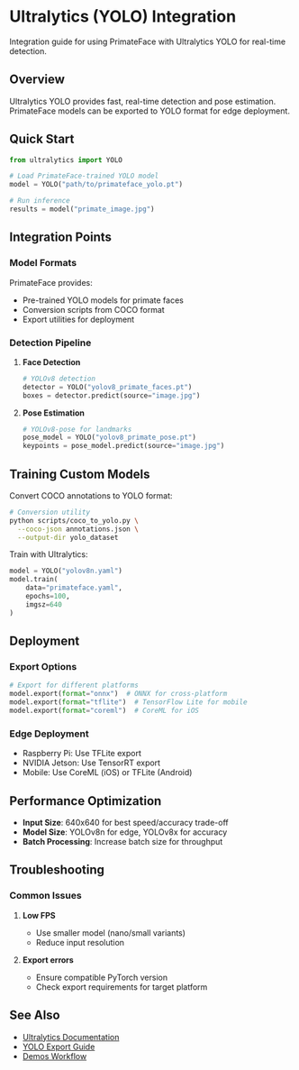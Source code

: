 # Ultralytics (YOLO) Integration

Integration guide for using PrimateFace with Ultralytics YOLO for real-time detection.

## Overview

Ultralytics YOLO provides fast, real-time detection and pose estimation. PrimateFace models can be exported to YOLO format for edge deployment.

## Quick Start

```python
from ultralytics import YOLO

# Load PrimateFace-trained YOLO model
model = YOLO("path/to/primateface_yolo.pt")

# Run inference
results = model("primate_image.jpg")
```

## Integration Points

### Model Formats

PrimateFace provides:
- Pre-trained YOLO models for primate faces
- Conversion scripts from COCO format
- Export utilities for deployment

### Detection Pipeline

1. **Face Detection**
   ```python
   # YOLOv8 detection
   detector = YOLO("yolov8_primate_faces.pt")
   boxes = detector.predict(source="image.jpg")
   ```

2. **Pose Estimation**
   ```python
   # YOLOv8-pose for landmarks
   pose_model = YOLO("yolov8_primate_pose.pt")
   keypoints = pose_model.predict(source="image.jpg")
   ```

## Training Custom Models

Convert COCO annotations to YOLO format:
```bash
# Conversion utility
python scripts/coco_to_yolo.py \
  --coco-json annotations.json \
  --output-dir yolo_dataset
```

Train with Ultralytics:
```python
model = YOLO("yolov8n.yaml")
model.train(
    data="primateface.yaml",
    epochs=100,
    imgsz=640
)
```

## Deployment

### Export Options

```python
# Export for different platforms
model.export(format="onnx")  # ONNX for cross-platform
model.export(format="tflite")  # TensorFlow Lite for mobile
model.export(format="coreml")  # CoreML for iOS
```

### Edge Deployment

- Raspberry Pi: Use TFLite export
- NVIDIA Jetson: Use TensorRT export
- Mobile: Use CoreML (iOS) or TFLite (Android)

## Performance Optimization

- **Input Size**: 640x640 for best speed/accuracy trade-off
- **Model Size**: YOLOv8n for edge, YOLOv8x for accuracy
- **Batch Processing**: Increase batch size for throughput

## Troubleshooting

### Common Issues

1. **Low FPS**
   - Use smaller model (nano/small variants)
   - Reduce input resolution

2. **Export errors**
   - Ensure compatible PyTorch version
   - Check export requirements for target platform

## See Also

- [Ultralytics Documentation](https://docs.ultralytics.com/)
- [YOLO Export Guide](https://docs.ultralytics.com/modes/export/)
- [Demos Workflow](../core-workflows/demos.md)